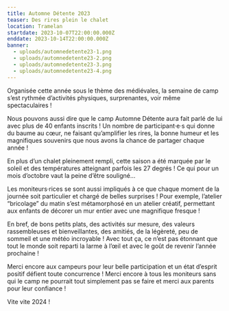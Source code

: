 ```yaml
---
title: Automne Détente 2023
teaser: Des rires plein le chalet
location: Tramelan
startdate: 2023-10-07T22:00:00.000Z
enddate: 2023-10-14T22:00:00.000Z
banner: 
  - uploads/automnedetente23-1.png
  - uploads/automnedetente23-2.png
  - uploads/automnedetente23-3.png
  - uploads/automnedetente23-4.png
---
```


Organisée cette année sous le thème des
médiévales, la semaine de camp s’est rythmée
d’activités physiques, surprenantes, voir même
spectaculaires !

Nous pouvons aussi dire que le camp Automne
Détente aura fait parlé de lui avec plus de 40
enfants inscrits ! Un nombre de participant·e·s qui
donne du baume au cœur, ne faisant qu’amplifier
les rires, la bonne humeur et les magnifiques
souvenirs que nous avons la chance de partager
chaque année !

En plus d’un chalet pleinement rempli, cette saison a été
marquée par le soleil et des températures atteignant
parfois les 27 degrés ! Ce qui pour un mois d’octobre vaut la
peine d’être souligné…

Les moniteurs·rices se sont aussi impliqués à ce que
chaque moment de la journée soit particulier et chargé de
belles surprises ! Pour exemple, l’atelier “bricolage” du
matin s’est métamorphosé en un atelier créatif, permettant
aux enfants de décorer un mur entier avec une magnifique
fresque !

En bref, de bons petits plats, des activités sur mesure, des
valeurs rassembleuses et bienveillantes, des amitiés, de la
légèreté, peu de sommeil et une météo incroyable ! Avec
tout ça, ce n’est pas étonnant que tout le monde soit reparti
la larme à l’œil et avec le goût de revenir l’année prochaine !

Merci encore aux campeurs pour leur belle participation et un état d’esprit positif défient toute concurrence !
Merci encore à tous les moniteurs sans qui le camp ne pourrait tout simplement pas se faire et merci aux
parents pour leur confiance !

Vite vite 2024 !
